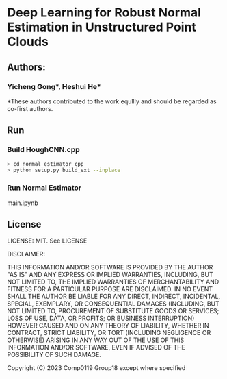 # Deep Learning for Robust Normal Estimation in Unstructured Point Clouds
## Authors: 
### Yicheng Gong*, Heshui He*

*These authors contributed to the work equllly and should be regarded as co-first authors.

## Run
### Build HoughCNN.cpp
```bash
> cd normal_estimator_cpp
> python setup.py build_ext --inplace
```

### Run Normal Estimator
main.ipynb


## License
LICENSE: MIT.  See LICENSE

DISCLAIMER:

THIS INFORMATION AND/OR SOFTWARE IS PROVIDED BY THE AUTHOR "AS IS" AND ANY
EXPRESS OR IMPLIED WARRANTIES, INCLUDING, BUT NOT LIMITED TO, THE IMPLIED
WARRANTIES OF MERCHANTABILITY AND FITNESS FOR A PARTICULAR PURPOSE ARE
DISCLAIMED. IN NO EVENT SHALL THE AUTHOR BE LIABLE FOR ANY DIRECT, INDIRECT,
INCIDENTAL, SPECIAL, EXEMPLARY, OR CONSEQUENTIAL DAMAGES (INCLUDING, BUT NOT
LIMITED TO, PROCUREMENT OF SUBSTITUTE GOODS OR SERVICES; LOSS OF USE, DATA, OR
PROFITS; OR BUSINESS INTERRUPTION) HOWEVER CAUSED AND ON ANY THEORY OF
LIABILITY, WHETHER IN CONTRACT, STRICT LIABILITY, OR TORT (INCLUDING NEGLIGENCE
OR OTHERWISE) ARISING IN ANY WAY OUT OF THE USE OF THIS INFORMATION AND/OR
SOFTWARE, EVEN IF ADVISED OF THE POSSIBILITY OF SUCH DAMAGE.

Copyright (C) 2023 Comp0119 Group18 except where specified

